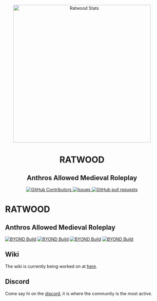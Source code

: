 
<p align="center">
 <img width="450px" src="https://res.cloudinary.com/dxckdses2/image/upload/v1730145846/ydfd9atasnhj9jn3r5jw.png" align="center" alt="Ratwood Stats" />
 <h1 align="center">RATWOOD</h1>
 <h2 align="center">Anthros Allowed Medieval Roleplay</h2>
</p>

<p align="center">
    <a href="https://github.com/Rotwood-Vale/Ratwood-Keep/graphs/contributors">
      <img alt="GitHub Contributors" src="https://img.shields.io/github/contributors/Rotwood-Vale/Ratwood-Keep" />
    </a>
    <a href="https://github.com/Rotwood-Vale/Ratwood-Keep/issues">
      <img alt="Issues" src="https://img.shields.io/github/issues/Rotwood-Vale/Ratwood-Keep?color=0088ff" />
    </a>
    <a href="https://github.com/Rotwood-Vale/Ratwood-Keep/pulls">
      <img alt="GitHub pull requests" src="https://img.shields.io/github/issues-pr/Rotwood-Vale/Ratwood-Keep?color=0088ff" />
    </a>
</p>

# RATWOOD
## Anthros Allowed Medieval Roleplay

[![BYOND Build](https://github.com/Rotwood-Vale/Ratwood-Keep/actions/workflows/ci_suite.yml/badge.svg)](https://github.com/Rotwood-Vale/Ratwood-Keep/actions/workflows/ci_suite.yml)
[![BYOND Build](https://github.com/Rotwood-Vale/Ratwood-Keep/graphs/contributors)](https://img.shields.io/github/contributors/Rotwood-Vale/Ratwood-Keep)
[![BYOND Build](https://github.com/Rotwood-Vale/Ratwood-Keep/issues)](https://img.shields.io/github/issues/Rotwood-Vale/Ratwood-Keep?color=0088ff)
[![BYOND Build](https://github.com/Rotwood-Vale/Ratwood-Keep/pulls)](https://img.shields.io/github/issues-pr/Rotwood-Vale/Ratwood-Keep?color=0088ff)



## Wiki
The wiki is currently being worked on at [here](https://wiki.ratwood.rip/index.php/Main_Page).

## Discord
Come say hi on the [discord](https://discord.gg/nQDetK6ktR), it is where the community is the most active.
